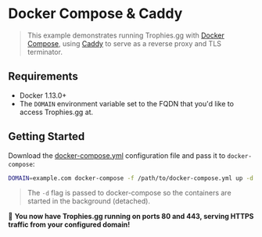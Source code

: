 # Docker Compose & Caddy

> This example demonstrates running Trophies.gg with [Docker Compose](https://docs.docker.com/compose/), using [Caddy](https://caddyserver.com/) to serve as a reverse proxy and TLS terminator.

## Requirements

* Docker 1.13.0+
* The `DOMAIN` environment variable set to the FQDN that you'd like to access Trophies.gg at.

## Getting Started

Download the [docker-compose.yml](docker-compose.yml) configuration file and pass it to `docker-compose`:

```bash
DOMAIN=example.com docker-compose -f /path/to/docker-compose.yml up -d
```

> The `-d` flag is passed to docker-compose so the containers are started in the background (detached).

🎉 **You now have Trophies.gg running on ports 80 and 443, serving HTTPS traffic from your configured domain!**
